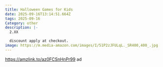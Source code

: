 ```yaml
---
title: Halloween Games for Kids
date: 2025-09-16T13:14:51.664Z
tags: 2025-09-16
Category: other
description: |-
  2.XX

  discount apply at checkout.
image: https://m.media-amazon.com/images/I/51P2zJFULqL._SR400,400_.jpg
---
```

https://amzlink.to/az0FCSnHnPr99   ad